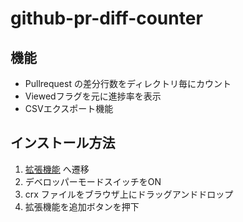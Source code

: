# github-pr-diff-counter

## 機能

- Pullrequest の差分行数をディレクトリ毎にカウント
- Viewedフラグを元に進捗率を表示
- CSVエクスポート機能

## インストール方法
1. [拡張機能](chrome://extensions/) へ遷移
2. デベロッパーモードスイッチをON
3. crx ファイルをブラウザ上にドラッグアンドドロップ
4. 拡張機能を追加ボタンを押下
